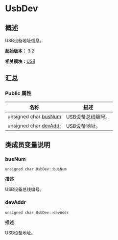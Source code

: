 # UsbDev


## 概述

USB设备地址信息。

**起始版本：** 3.2

**相关模块：**[USB](_u_s_b_v10.md)


## 汇总


### Public 属性

| 名称 | 描述 | 
| -------- | -------- |
| unsigned char [busNum](#busnum) | USB设备总线编号。  | 
| unsigned char [devAddr](#devaddr) | USB设备地址。  | 


## 类成员变量说明


### busNum

```
unsigned char UsbDev::busNum
```
**描述**

USB设备总线编号。


### devAddr

```
unsigned char UsbDev::devAddr
```
**描述**

USB设备地址。
